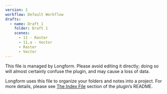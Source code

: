 ```yaml
---
version: 1
workflow: Default Workflow
drafts:
  - name: Draft 1
    folder: Draft 1
    scenes:
      - 11 - Raster
      - 11,a - Vector
      - Raster
      - Vector
---
```



This file is managed by Longform. Please avoid editing it directly; doing so will almost certainly confuse the plugin, and may cause a loss of data.

Longform uses this file to organize your folders and notes into a project. For more details, please see [The Index File](https://github.com/kevboh/longform#the-index-file) section of the plugin’s README.

